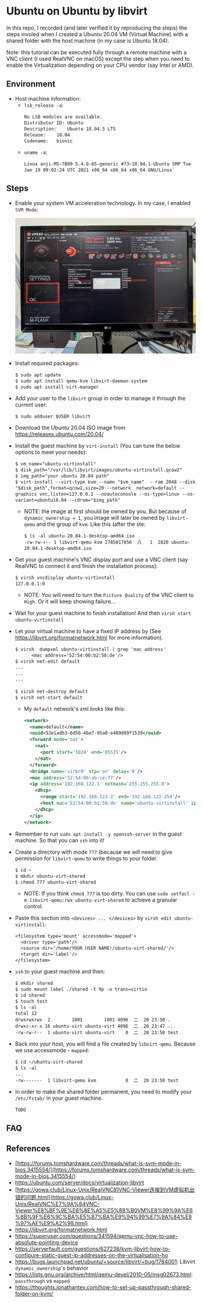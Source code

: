 # Ubuntu on Ubuntu by libvirt
In this repo, I recorded (and later verified it by reproducing the steps) the steps involed when I created a Ubuntu 20.04 VM (Virtual Machine) with a shared folder with the host machine (in my case is Ubuntu 18.04).

Note: this tutorial can be executed fully through a remote machine with a VNC client (I used RealVNC on macOS) except the step when you need to enable the Virtualization depending on your CPU vendor (say Intel or AMD).

## Environment
* Host machine information:
    * `lsb_release -a`:
        ```
        No LSB modules are available.
        Distributor ID:	Ubuntu
        Description:	Ubuntu 18.04.5 LTS
        Release:	18.04
        Codename:	bionic
        ```
    * `uname -a`:
        ```
        Linux anji-MS-7B89 5.4.0-65-generic #73~18.04.1-Ubuntu SMP Tue Jan 19 09:02:24 UTC 2021 x86_64 x86_64 x86_64 GNU/Linux`
        ```

## Steps
* Enable your system VM acceleration technology. In my case, I enabled `SVM Mode`:

    ![amd](./amd-vm-enable.jpg)

* Install required packages:

    ```
    $ sudo apt update
    $ sudo apt install qemu-kvm libvirt-daemon-system
    $ sudo apt install virt-manager
    ```

* Add your user to the `libvirt` group in order to manage it through the current user:
    ```
    $ sudo adduser $USER libvirt
    ```

* Download the Ubuntu 20.04 ISO image from <https://releases.ubuntu.com/20.04/>

* Install the guest machine by `virt-install` (You can tune the below options to meet your needs):

    ```
    $ vm_name="ubuntu-virtinstall"
    $ disk_path="/var/lib/libvirt/images/ubuntu-virtinstall.qcow2"
    $ img_path="your ubuntu 20.04 path"
    $ virt-install --virt-type kvm --name "$vm_name"  --ram 2048 --disk "$disk_path",format=qcow2,size=20 --network  network=default --graphics vnc,listen=127.0.0.1 --noautoconsole --os-type=linux --os-variant=ubuntu18.04 --cdrom="$img_path"
    ```

    * NOTE: the image at first should be owned by you. But because of `dynamic_ownership = 1`, you image will later be owned by `libvirt-qemu` and the group of `kvm`. Like this (after the ste:

        ```
        $ ls -al ubuntu-20.04.1-desktop-amd64.iso
        -rw-rw-r-- 1 libvirt-qemu kvm 2785017856  八   1  2020 ubuntu-20.04.1-desktop-amd64.iso
        ```

* Get your guest machine's VNC display port and use a VNC client (say RealVNC to connect it and finish the installation process):

    ```
    $ virsh vncdisplay ubuntu-virtinstall
    127.0.0.1:0
    ```

    * NOTE: You will need to turn the `Picture Quality` of the VNC client to `High`. Or it will keep showing failure...

* Wait for your guest machine to finish installation! And then `virsh start ubuntu-virtinstall`

* Let your virtual machine to have a fixed IP address by (See <https://libvirt.org/formatnetwork.html> for more information).
    ```
    $ virsh  dumpxml ubuntu-virtinstall | grep 'mac address'
          <mac address='52:54:00:b2:58:de'/>
    $ virsh net-edit default
    ...
    ...
    ...

    $ virsh net-destroy default
    $ virsh net-start default
    ```
    * My `default` network's xml looks like this:
        ```xml
        <network>
          <name>default</name>
          <uuid>53e1adb3-6d58-4be7-95a0-e489d89f1539</uuid>
          <forward mode='nat'>
            <nat>
              <port start='1024' end='65535'/>
            </nat>
          </forward>
          <bridge name='virbr0' stp='on' delay='0'/>
          <mac address='52:54:00:ab:ce:77'/>
          <ip address='192.168.122.1' netmask='255.255.255.0'>
            <dhcp>
              <range start='192.168.122.2' end='192.168.122.254'/>
              <host mac='52:54:00:b2:58:de' name='ubuntu-virtinstall' ip='192.168.122.3'/>
            </dhcp>
          </ip>
        </network>
        ```

* Remember to run `sudo apt install -y openssh-server` in the guest machine. So that you can `ssh` into it!

* Create a directory with mode `777` (because we will need to give permission for `libvirt-qemu` to write things to your folder.
    ```
    $ cd ~
    $ mkdir ubuntu-virt-shared
    $ chmod 777 ubuntu-virt-shared
    ```

    * NOTE: If you think `chmod 777` is too dirty. You can use `sudo setfacl -m libvirt-qemu:rwx ubuntu-virt-shared` to achieve a granular control.

* Paste this section into `<devices> ... </devices>` by `virsh edit ubuntu-virtinstall`:
    ```
    <filesystem type='mount' accessmode='mapped'>
      <driver type='path'/>
      <source dir='/home/YOUR USER NAME!/ubuntu-virt-shared/'/>
      <target dir='label'/>
    </filesystem>
    ```

* `ssh` to your guest machine and then:
    ```
    $ mkdir shared
    $ sudo mount label ./shared -t 9p -o trans=virtio
    $ cd shared
    $ touch test
    $ ls -al
    total 12
    drwxrwxrwx  2        1001        1001 4096  二  20 23:50 .
    drwxr-xr-x 16 ubuntu-virt ubuntu-virt 4096  二  20 23:47 ..
    -rw-rw-r--  1 ubuntu-virt ubuntu-virt    0  二  20 23:50 test
    ```

* Back into your host, you will find a file created by `libvirt-qemu`. Because we use accessmode - `mapped`:
    ```
    $ cd ~/ubuntu-virt-shared
    $ ls -al
    ...
    -rw-------  1 libvirt-qemu kvm           0  二  20 23:50 test
    ```

* In order to make the shared folder permanent, you need to modify your `/etc/fstab/` in your guest machine.
    ```
    TODO
    ```

## FAQ

## References
* [https://forums.tomshardware.com/threads/what-is-svm-mode-in-bios.3415554/](https://forums.tomshardware.com/threads/what-is-svm-mode-in-bios.3415554/)
* <https://ubuntu.com/server/docs/virtualization-libvirt>
* [https://gowa.club/Linux-Unix/RealVNC的VNC-Viewer连接到VM虚拟机出错的问题.html](https://gowa.club/Linux-Unix/RealVNC%E7%9A%84VNC-Viewer%E8%BF%9E%E6%8E%A5%E5%88%B0VM%E8%99%9A%E6%8B%9F%E6%9C%BA%E5%87%BA%E9%94%99%E7%9A%84%E9%97%AE%E9%A2%98.html)
* <https://libvirt.org/formatnetwork.html>
* <https://superuser.com/questions/341594/qemu-vnc-how-to-use-absolute-pointing-device>
* <https://serverfault.com/questions/627238/kvm-libvirt-how-to-configure-static-guest-ip-addresses-on-the-virtualisation-ho>
* <https://bugs.launchpad.net/ubuntu/+source/libvirt/+bug/1784001>: Libvirt `dynamic_ownership`'s behavior
* <https://lists.gnu.org/archive/html/qemu-devel/2010-05/msg02673.html>: `passthrough` vs `mapped`
* <https://thoughts.jonathantey.com/how-to-set-up-passthrough-shared-folder-on-kvm/>
